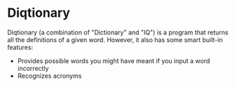 # Diqtionary
Diqtionary (a combination of "Dictionary" and "IQ") is a program that returns all the definitions of a given word. However, it also has some smart built-in features:

* Provides possible words you might have meant if you input a word incorrectly
* Recognizes acronyms
